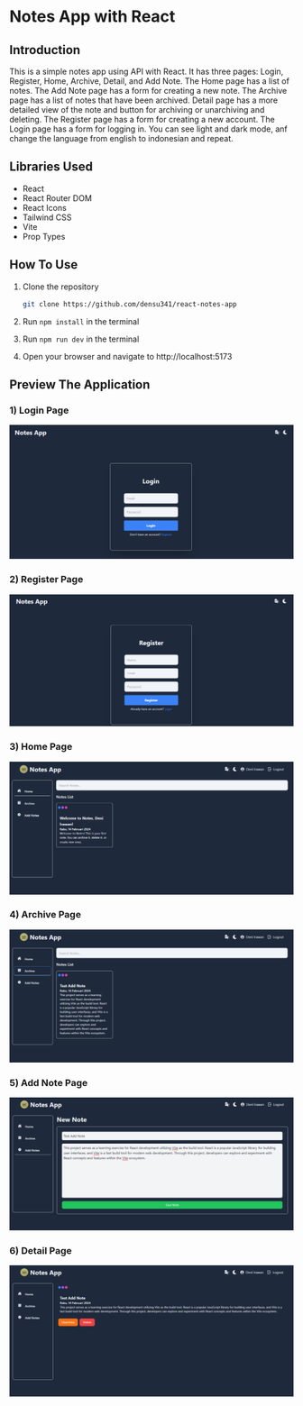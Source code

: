 # Notes App with React

## Introduction

This is a simple notes app using API with React. It has three pages: Login, Register, Home, Archive, Detail, and Add Note. The Home page has a list of notes. The Add Note page has a form for creating a new note. The Archive page has a list of notes that have been archived. Detail page has a more detailed view of the note and button for archiving or unarchiving and deleting. The Register page has a form for creating a new account. The Login page has a form for logging in. You can see light and dark mode, anf change the language from english to indonesian and repeat.

## Libraries Used

- React
- React Router DOM
- React Icons
- Tailwind CSS
- Vite
- Prop Types

## How To Use

1. Clone the repository

   ```bash
   git clone https://github.com/densu341/react-notes-app
   ```

2. Run `npm install` in the terminal
3. Run `npm run dev` in the terminal
4. Open your browser and navigate to http://localhost:5173

## Preview The Application

### 1) Login Page

![alt text](./readme/login.png)

### 2) Register Page

![alt text](./readme/register.png)

### 3) Home Page

![alt text](./readme/home.png)

### 4) Archive Page

![alt text](./readme/archive.png)

### 5) Add Note Page

![alt text](./readme/add.png)

### 6) Detail Page

![alt text](./readme/detail.png)
